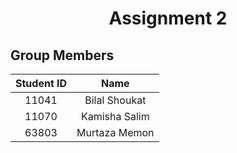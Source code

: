 <h1 align="center">Assignment 2</h1>

## Group Members
| Student ID | Name |
| :---: | :---:  |
| 11041 | Bilal Shoukat |
| 11070 | Kamisha Salim |
| 63803 | Murtaza Memon |
